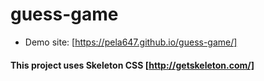 # guess-game

- Demo site: [https://pela647.github.io/guess-game/]
#### This project uses Skeleton CSS [http://getskeleton.com/]

